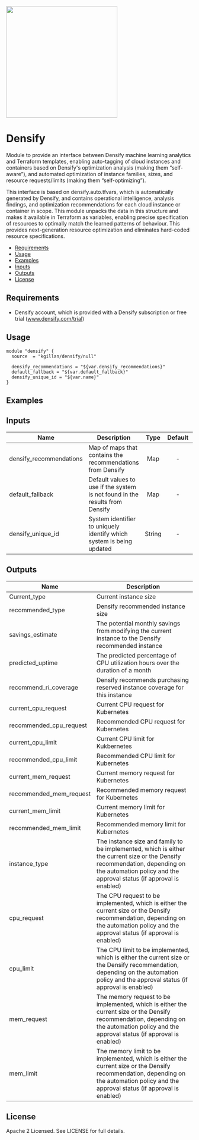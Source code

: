 <img src="https://www.densify.com/wp-content/uploads/densify.png" width="300">

# Densify
Module to provide an interface between Densify machine learning analytics and Terraform templates, enabling auto-tagging of cloud instances and containers based on Densify's optimization analysis (making them “self-aware”), and automated optimization of instance families, sizes, and resource requests/limits (making them “self-optimizing”).  

This interface is based on densify.auto.tfvars, which is automatically generated by Densify, and contains operational intelligence, analysis findings, and optimization recommendations for each cloud instance or container in scope. This module unpacks the data in this structure and makes it available in Terraform as variables, enabling precise specification of resources to optimally match the learned patterns of behaviour. This provides next-generation resource optimization and eliminates hard-coded resource specifications.

- [Requirements](#requirements)
- [Usage](#usage)
- [Examples](#examples)
- [Inputs](#inputs)
- [Outputs](#outputs)
- [License](#license)

## Requirements
- Densify account, which is provided with a Densify subscription or free trial (www.densify.com/trial)


## Usage

```hcl
module "densify" {
  source  = "kgillan/densify/null"

  densify_recommendations = "${var.densify_recommendations}"
  default_fallback = "${var.default_fallback}"
  densify_unique_id = "${var.name}"
}
```
## Examples


## Inputs

| Name | Description | Type | Default | Required |
|------|-------------|:----:|:-----:|:-----:|
| densify_recommendations | Map of maps that contains the recommendations from Densify | Map | - | Yes |
| default_fallback | Default values to use if the system is not found in the results from Densify | Map | - | Yes |
| densify_unique_id | System identifier to uniquely identify which system is being updated | String | - | Yes |

## Outputs

| Name | Description |
|------|-------------|
| Current_type | Current instance size |
| recommended_type | Densify recommended instance size |
| savings_estimate | The potential monthly savings from modifying the current instance to the Densify recommended instance |
| predicted_uptime | The predicted percentage of CPU utilization hours over the duration of a month |
| recommend_ri_coverage | Densify recommends purchasing reserved instance coverage for this instance |
| current_cpu_request | Current CPU request for Kubernetes |
| recommended_cpu_request | Recommended CPU request for Kubernetes |
| current_cpu_limit | Current CPU limit for Kukbernetes |
| recommended_cpu_limit | Recommended CPU limit for Kubernetes |
| current_mem_request | Current memory request for Kubernetes |
| recommended_mem_request | Recommended memory request for Kubernetes |
| current_mem_limit | Current memory limit for Kubernetes |
| recommended_mem_limit | Recommended memory limit for Kubernetes |
| instance_type | The instance size and family to be implemented, which is either the current size or the Densify recommendation, depending on the automation policy and the approval status (if approval is enabled) |
| cpu_request | The CPU request to be implemented, which is either the current size or the Densify recommendation, depending on the automation policy and the approval status (if approval is enabled) |
| cpu_limit | The CPU limit to be implemented, which is either the current size or the Densify recommendation, depending on the automation policy and the approval status (if approval is enabled) |
| mem_request | The memory request to be implemented, which is either the current size or the Densify recommendation, depending on the automation policy and the approval status (if approval is enabled) |
| mem_limit | The memory limit to be implemented, which is either the current size or the Densify recommendation, depending on the automation policy and the approval status (if approval is enabled) |

## License

Apache 2 Licensed. See LICENSE for full details.
